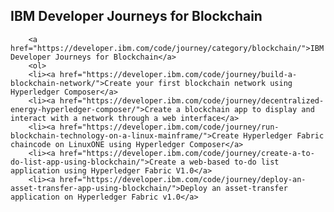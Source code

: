  ## IBM Developer Journeys for Blockchain
 
	    <a href="https://developer.ibm.com/code/journey/category/blockchain/">IBM Developer Journeys for Blockchain</a>	
		<ol>
        <li><a href="https://developer.ibm.com/code/journey/build-a-blockchain-network/">Create your first blockchain network using Hyperledger Composer</a>
        <li><a href="https://developer.ibm.com/code/journey/decentralized-energy-hyperledger-composer/">Create a blockchain app to display and interact with a network through a web interface</a>
        <li><a href="https://developer.ibm.com/code/journey/run-blockchain-technology-on-a-linux-mainframe/">Create Hyperledger Fabric chaincode on LinuxONE using Hyperledger Composer</a>
		<li><a href="https://developer.ibm.com/code/journey/create-a-to-do-list-app-using-blockchain/">Create a web-based to-do list application using Hyperledger Fabric V1.0</a>
		<li><a href="https://developer.ibm.com/code/journey/deploy-an-asset-transfer-app-using-blockchain/">Deploy an asset-transfer application on Hyperledger Fabric v1.0</a>
  </body>
